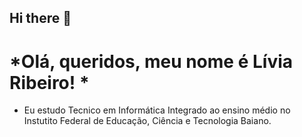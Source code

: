 ## Hi there 👋

<!--
**ribeiroliv/ribeiroliv** is a ✨ _special_ ✨ repository because its `README.md` (this file) appears on your GitHub profile.

Here are some ideas to get you started:

- 🔭 I’m currently working on ...
- 🌱 I’m currently learning ...
- 👯 I’m looking to collaborate on ...
- 🤔 I’m looking for help with ...
- 💬 Ask me about ...
- 📫 How to reach me: ...
- 😄 Pronouns: ...
- ⚡ Fun fact: ...
-->
# *Olá, queridos, meu nome é Lívia Ribeiro! *
- Eu estudo Tecnico em Informática Integrado ao ensino médio no Instutito Federal de Educação, Ciência e Tecnologia Baiano.


